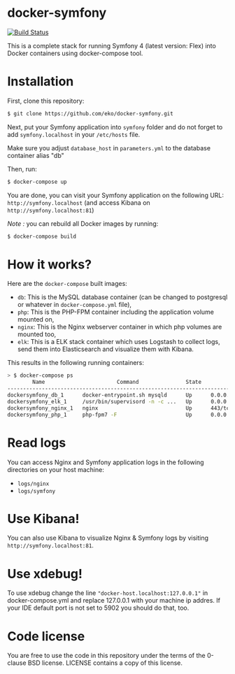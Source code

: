 docker-symfony
==============

[![Build Status](https://secure.travis-ci.org/eko/docker-symfony.png?branch=master)](http://travis-ci.org/eko/docker-symfony)


This is a complete stack for running Symfony 4 (latest version: Flex) into Docker containers using docker-compose tool.

# Installation

First, clone this repository:

```bash
$ git clone https://github.com/eko/docker-symfony.git
```

Next, put your Symfony application into `symfony` folder and do not forget to add `symfony.localhost` in your `/etc/hosts` file.

Make sure you adjust `database_host` in `parameters.yml` to the database container alias "db"

Then, run:

```bash
$ docker-compose up
```

You are done, you can visit your Symfony application on the following URL: `http://symfony.localhost` (and access Kibana on `http://symfony.localhost:81`)

_Note :_ you can rebuild all Docker images by running:

```bash
$ docker-compose build
```

# How it works?

Here are the `docker-compose` built images:

* `db`: This is the MySQL database container (can be changed to postgresql or whatever in `docker-compose.yml` file),
* `php`: This is the PHP-FPM container including the application volume mounted on,
* `nginx`: This is the Nginx webserver container in which php volumes are mounted too,
* `elk`: This is a ELK stack container which uses Logstash to collect logs, send them into Elasticsearch and visualize them with Kibana.

This results in the following running containers:

```bash
> $ docker-compose ps
        Name                       Command               State              Ports
--------------------------------------------------------------------------------------------
dockersymfony_db_1      docker-entrypoint.sh mysqld      Up      0.0.0.0:3306->3306/tcp
dockersymfony_elk_1     /usr/bin/supervisord -n -c ...   Up      0.0.0.0:81->80/tcp
dockersymfony_nginx_1   nginx                            Up      443/tcp, 0.0.0.0:80->80/tcp
dockersymfony_php_1     php-fpm7 -F                      Up      0.0.0.0:9000->9000/tcp
```

# Read logs

You can access Nginx and Symfony application logs in the following directories on your host machine:

* `logs/nginx`
* `logs/symfony`

# Use Kibana!

You can also use Kibana to visualize Nginx & Symfony logs by visiting `http://symfony.localhost:81`.

# Use xdebug!

To use xdebug change the line `"docker-host.localhost:127.0.0.1"` in docker-compose.yml and replace 127.0.0.1 with your machine ip addres.
If your IDE default port is not set to 5902 you should do that, too.

# Code license

You are free to use the code in this repository under the terms of the 0-clause BSD license. LICENSE contains a copy of this license.
